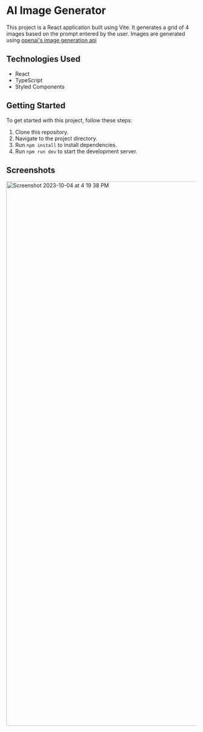 # AI Image Generator

This project is a React application built using Vite. It generates a grid of 4 images based on the prompt entered by the user. Images are generated using [openai's image generation api
](https://platform.openai.com/docs/api-reference/images/create)

## Technologies Used

- React
- TypeScript
- Styled Components

## Getting Started

To get started with this project, follow these steps:

1. Clone this repository.
2. Navigate to the project directory.
3. Run `npm install` to install dependencies.
4. Run `npm run dev` to start the development server.

## Screenshots

<img width="1440" alt="Screenshot 2023-10-04 at 4 19 38 PM" src="https://github.com/ShreyasG1/ai-image-generator/assets/145924495/a357f5fb-0b2a-4012-adb3-4a415505e6fe">
